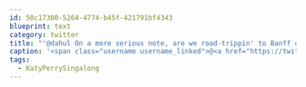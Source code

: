 ```yaml
---
id: 50c17300-5264-4774-b45f-421791bf4343
blueprint: text
category: twitter
title: "'@dahul On a more serious note, are we road-trippin' to Banff or what? #KatyPerrySingalong"
caption: '<span class="username username_linked">@<a href="https://twitter.com/dahul" title="Darren Hull (dahul)">dahul</a></span> On a more serious note, are we road-trippin'' to Banff or what? <span class="hashtag hashtag_local">#<a href="http://tweettemp.darylchymko.ca/?tag=katyperrysingalong">KatyPerrySingalong</a>'
tags:
  - KatyPerrySingalong
---
```

